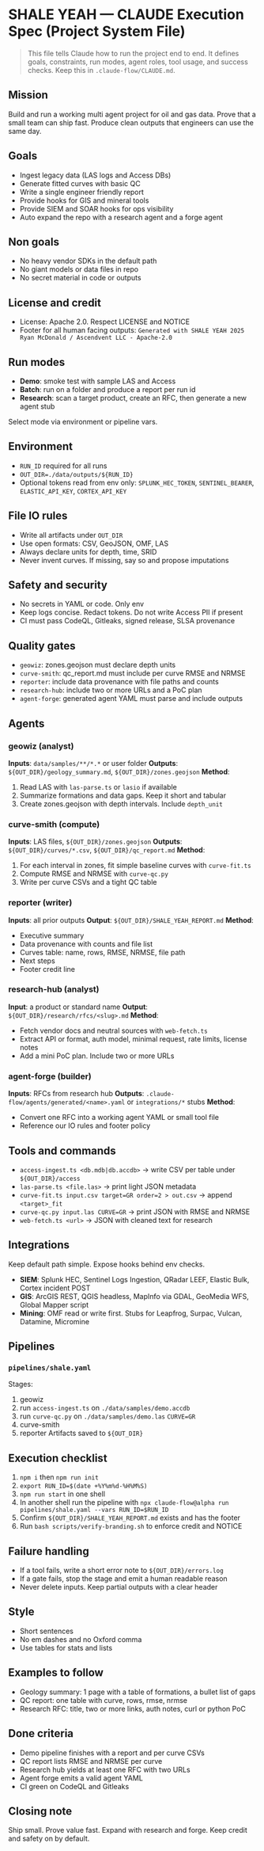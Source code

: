 # SHALE YEAH — CLAUDE Execution Spec (Project System File)

> This file tells Claude how to run the project end to end. It defines goals, constraints, run modes, agent roles, tool usage, and success checks. Keep this in `.claude-flow/CLAUDE.md`.

## Mission

Build and run a working multi agent project for oil and gas data. Prove that a small team can ship fast. Produce clean outputs that engineers can use the same day.

## Goals

* Ingest legacy data (LAS logs and Access DBs)
* Generate fitted curves with basic QC
* Write a single engineer friendly report
* Provide hooks for GIS and mineral tools
* Provide SIEM and SOAR hooks for ops visibility
* Auto expand the repo with a research agent and a forge agent

## Non goals

* No heavy vendor SDKs in the default path
* No giant models or data files in repo
* No secret material in code or outputs

## License and credit

* License: Apache 2.0. Respect LICENSE and NOTICE
* Footer for all human facing outputs: `Generated with SHALE YEAH 2025 Ryan McDonald / Ascendvent LLC - Apache-2.0`

## Run modes

* **Demo**: smoke test with sample LAS and Access
* **Batch**: run on a folder and produce a report per run id
* **Research**: scan a target product, create an RFC, then generate a new agent stub

Select mode via environment or pipeline vars.

## Environment

* `RUN_ID` required for all runs
* `OUT_DIR=./data/outputs/${RUN_ID}`
* Optional tokens read from env only: `SPLUNK_HEC_TOKEN`, `SENTINEL_BEARER`, `ELASTIC_API_KEY`, `CORTEX_API_KEY`

## File IO rules

* Write all artifacts under `OUT_DIR`
* Use open formats: CSV, GeoJSON, OMF, LAS
* Always declare units for depth, time, SRID
* Never invent curves. If missing, say so and propose imputations

## Safety and security

* No secrets in YAML or code. Only env
* Keep logs concise. Redact tokens. Do not write Access PII if present
* CI must pass CodeQL, Gitleaks, signed release, SLSA provenance

## Quality gates

* `geowiz`: zones.geojson must declare depth units
* `curve-smith`: qc\_report.md must include per curve RMSE and NRMSE
* `reporter`: include data provenance with file paths and counts
* `research-hub`: include two or more URLs and a PoC plan
* `agent-forge`: generated agent YAML must parse and include outputs

## Agents

### geowiz (analyst)

**Inputs**: `data/samples/**/*.*` or user folder
**Outputs**: `${OUT_DIR}/geology_summary.md`, `${OUT_DIR}/zones.geojson`
**Method**:

1. Read LAS with `las-parse.ts` or `lasio` if available
2. Summarize formations and data gaps. Keep it short and tabular
3. Create zones.geojson with depth intervals. Include `depth_unit`

### curve-smith (compute)

**Inputs**: LAS files, `${OUT_DIR}/zones.geojson`
**Outputs**: `${OUT_DIR}/curves/*.csv`, `${OUT_DIR}/qc_report.md`
**Method**:

1. For each interval in zones, fit simple baseline curves with `curve-fit.ts`
2. Compute RMSE and NRMSE with `curve-qc.py`
3. Write per curve CSVs and a tight QC table

### reporter (writer)

**Inputs**: all prior outputs
**Output**: `${OUT_DIR}/SHALE_YEAH_REPORT.md`
**Method**:

* Executive summary
* Data provenance with counts and file list
* Curves table: name, rows, RMSE, NRMSE, file path
* Next steps
* Footer credit line

### research-hub (analyst)

**Input**: a product or standard name
**Output**: `${OUT_DIR}/research/rfcs/<slug>.md`
**Method**:

* Fetch vendor docs and neutral sources with `web-fetch.ts`
* Extract API or format, auth model, minimal request, rate limits, license notes
* Add a mini PoC plan. Include two or more URLs

### agent-forge (builder)

**Inputs**: RFCs from research hub
**Outputs**: `.claude-flow/agents/generated/<name>.yaml` or `integrations/*` stubs
**Method**:

* Convert one RFC into a working agent YAML or small tool file
* Reference our IO rules and footer policy

## Tools and commands

* `access-ingest.ts <db.mdb|db.accdb>` → write CSV per table under `${OUT_DIR}/access`
* `las-parse.ts <file.las>` → print light JSON metadata
* `curve-fit.ts input.csv target=GR order=2 > out.csv` → append `<target>_fit`
* `curve-qc.py input.las CURVE=GR` → print JSON with RMSE and NRMSE
* `web-fetch.ts <url>` → JSON with cleaned text for research

## Integrations

Keep default path simple. Expose hooks behind env checks.

* **SIEM**: Splunk HEC, Sentinel Logs Ingestion, QRadar LEEF, Elastic Bulk, Cortex incident POST
* **GIS**: ArcGIS REST, QGIS headless, MapInfo via GDAL, GeoMedia WFS, Global Mapper script
* **Mining**: OMF read or write first. Stubs for Leapfrog, Surpac, Vulcan, Datamine, Micromine

## Pipelines

### `pipelines/shale.yaml`

Stages:

1. geowiz
2. run `access-ingest.ts` on `./data/samples/demo.accdb`
3. run `curve-qc.py` on `./data/samples/demo.las` `CURVE=GR`
4. curve-smith
5. reporter
   Artifacts saved to `${OUT_DIR}`

## Execution checklist

1. `npm i` then `npm run init`
2. `export RUN_ID=$(date +%Y%m%d-%H%M%S)`
3. `npm run start` in one shell
4. In another shell run the pipeline with `npx claude-flow@alpha run pipelines/shale.yaml --vars RUN_ID=$RUN_ID`
5. Confirm `${OUT_DIR}/SHALE_YEAH_REPORT.md` exists and has the footer
6. Run `bash scripts/verify-branding.sh` to enforce credit and NOTICE

## Failure handling

* If a tool fails, write a short error note to `${OUT_DIR}/errors.log`
* If a gate fails, stop the stage and emit a human readable reason
* Never delete inputs. Keep partial outputs with a clear header

## Style

* Short sentences
* No em dashes and no Oxford comma
* Use tables for stats and lists

## Examples to follow

* Geology summary: 1 page with a table of formations, a bullet list of gaps
* QC report: one table with curve, rows, rmse, nrmse
* Research RFC: title, two or more links, auth notes, curl or python PoC

## Done criteria

* Demo pipeline finishes with a report and per curve CSVs
* QC report lists RMSE and NRMSE per curve
* Research hub yields at least one RFC with two URLs
* Agent forge emits a valid agent YAML
* CI green on CodeQL and Gitleaks

## Closing note

Ship small. Prove value fast. Expand with research and forge. Keep credit and safety on by default.
